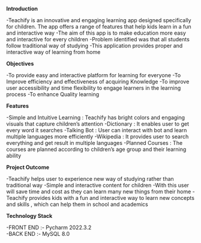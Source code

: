 **Introduction**

-Teachify is an innovative and engaging learning app designed specifically for children. The app offers a range of features that help kids learn in a fun and interactive way
-The aim of this app is to make education more easy and interactive for every children
-Problem identified was that all students follow traditional way of studying
-This application provides proper and interactive way of learning from home

**Objectives**

-To provide easy and interactive platform for learning for everyone 
-To Improve efficiency and effectiveness of acquiring Knowledge
-To improve user accessibility and time flexibility to engage learners in the learning process
-To enhance Quality learning

**Features**

-Simple and Intuitive Learning : Teachify has bright colors and engaging visuals that capture children’s attention
-Dictionary : It enables user to get every word it searches
-Talking Bot : User can interact with bot and learn multiple languages more efficiently
-Wikipedia : It provides user to search everything and get result in multiple languages
-Planned Courses : The courses are planned according to children’s age group and their learning ability

**Project Outcome** 

-Teachify helps user to experience new way of studying rather than traditional way
-Simple and interactive content for children
-With this user will save time and cost as they can learn many new things from their home
-Teachify provides kids with a fun and interactive way to learn new concepts and skills , which can help them in school and academics

**Technology Stack**

-FRONT END :- Pycharm 2022.3.2                    
-BACK END :-  MySQL 8.0
                              






